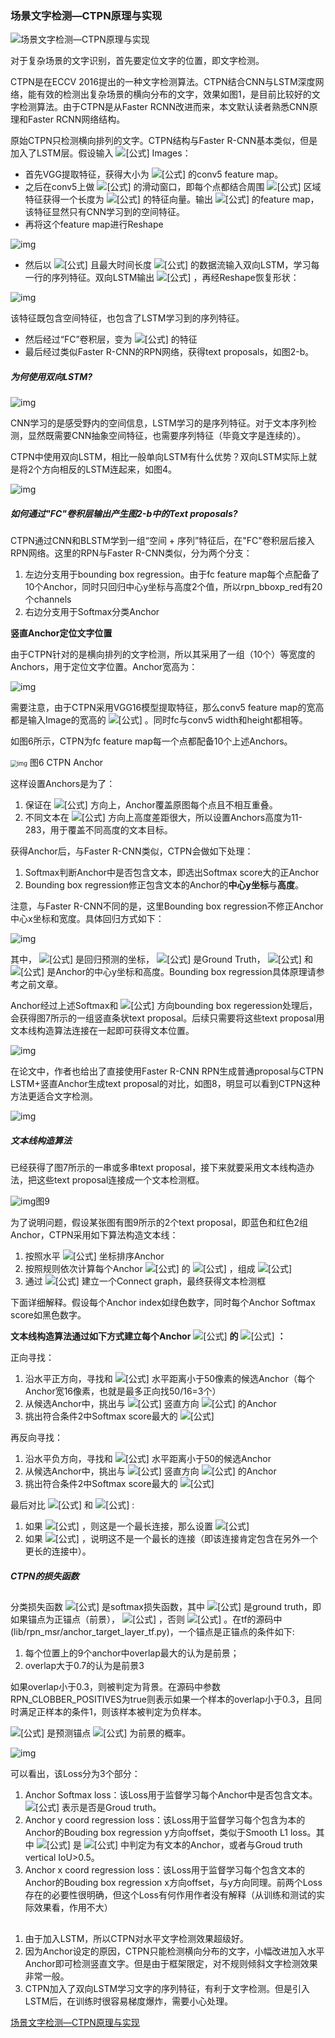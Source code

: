 ### 场景文字检测—CTPN原理与实现

![场景文字检测—CTPN原理与实现](https://pic1.zhimg.com/v2-2ea98126ebc05e35be28efe598a021ed_1440w.jpg?source=172ae18b)

对于复杂场景的文字识别，首先要定位文字的位置，即文字检测。

CTPN是在ECCV  2016提出的一种文字检测算法。CTPN结合CNN与LSTM深度网络，能有效的检测出复杂场景的横向分布的文字，效果如图1，是目前比较好的文字检测算法。由于CTPN是从Faster RCNN改进而来，本文默认读者熟悉CNN原理和Faster RCNN网络结构。

原始CTPN只检测横向排列的文字。CTPN结构与Faster R-CNN基本类似，但是加入了LSTM层。假设输入 ![[公式]](https://www.zhihu.com/equation?tex=N) Images：

- 首先VGG提取特征，获得大小为 ![[公式]](https://www.zhihu.com/equation?tex=N+%5Ctimes+C%5Ctimes+H%5Ctimes+W) 的conv5 feature map。
- 之后在conv5上做 ![[公式]](https://www.zhihu.com/equation?tex=3%C3%973) 的滑动窗口，即每个点都结合周围 ![[公式]](https://www.zhihu.com/equation?tex=3%C3%973) 区域特征获得一个长度为 ![[公式]](https://www.zhihu.com/equation?tex=3%C3%973%C3%97C) 的特征向量。输出 ![[公式]](https://www.zhihu.com/equation?tex=N+%5Ctimes9C%5Ctimes+H%5Ctimes+W) 的feature map，该特征显然只有CNN学习到的空间特征。
- 再将这个feature map进行Reshape

![img](https://pic3.zhimg.com/80/v2-74fdcc9eeee49b7fb73acb4ba8aabef2_720w.png)

- 然后以 ![[公式]](https://www.zhihu.com/equation?tex=%5Ctext%7BBatch%7D%3DNH) 且最大时间长度 ![[公式]](https://www.zhihu.com/equation?tex=T_%5Ctext%7Bmax%7D%3D+W) 的数据流输入双向LSTM，学习每一行的序列特征。双向LSTM输出 ![[公式]](https://www.zhihu.com/equation?tex=%28NH%29+%5Ctimes+W%5Ctimes+256) ，再经Reshape恢复形状：

![img](https://pic3.zhimg.com/80/v2-27b8e73c01bf7962c53589f78b4aba6e_720w.png)

该特征既包含空间特征，也包含了LSTM学习到的序列特征。

- 然后经过“FC”卷积层，变为 ![[公式]](https://www.zhihu.com/equation?tex=N+%5Ctimes512%5Ctimes+H%5Ctimes+W) 的特征
- 最后经过类似Faster R-CNN的RPN网络，获得text proposals，如图2-b。

##### 为何使用双向LSTM?

![img](https://pic1.zhimg.com/80/v2-8d72777321cbf1336b79d839b6c7f9fc_720w.jpg)

CNN学习的是感受野内的空间信息，LSTM学习的是序列特征。对于文本序列检测，显然既需要CNN抽象空间特征，也需要序列特征（毕竟文字是连续的）。

CTPN中使用双向LSTM，相比一般单向LSTM有什么优势？双向LSTM实际上就是将2个方向相反的LSTM连起来，如图4。

![img](https://pic1.zhimg.com/80/v2-bc5266c4587af49516adb2cee4351838_720w.jpg)

##### 如何通过"FC"卷积层输出产生图2-b中的Text proposals?

CTPN通过CNN和BLSTM学到一组“空间 + 序列”特征后，在"FC"卷积层后接入RPN网络。这里的RPN与Faster R-CNN类似，分为两个分支：

1. 左边分支用于bounding box regression。由于fc feature map每个点配备了10个Anchor，同时只回归中心y坐标与高度2个值，所以rpn_bboxp_red有20个channels
2. 右边分支用于Softmax分类Anchor

**竖直Anchor定位文字位置**

由于CTPN针对的是横向排列的文字检测，所以其采用了一组（10个）等宽度的Anchors，用于定位文字位置。Anchor宽高为：

![img](https://pic2.zhimg.com/80/v2-0d777cb27dbb89bf925ca9d90211383d_720w.png)

需要注意，由于CTPN采用VGG16模型提取特征，那么conv5 feature map的宽高都是输入Image的宽高的 ![[公式]](https://www.zhihu.com/equation?tex=1%2F16) 。同时fc与conv5 width和height都相等。

如图6所示，CTPN为fc feature map每一个点都配备10个上述Anchors。

<img src="https://pic2.zhimg.com/80/v2-93e22f54fb0231b3f763f2f8129913ad_720w.jpg" alt="img" style="zoom: 67%;" />                                                                                         图6 CTPN Anchor

这样设置Anchors是为了：

1. 保证在 ![[公式]](https://www.zhihu.com/equation?tex=x) 方向上，Anchor覆盖原图每个点且不相互重叠。
2. 不同文本在 ![[公式]](https://www.zhihu.com/equation?tex=y) 方向上高度差距很大，所以设置Anchors高度为11-283，用于覆盖不同高度的文本目标。

获得Anchor后，与Faster R-CNN类似，CTPN会做如下处理：

1. Softmax判断Anchor中是否包含文本，即选出Softmax score大的正Anchor
2. Bounding box regression修正包含文本的Anchor的**中心y坐标**与**高度**。

注意，与Faster R-CNN不同的是，这里Bounding box regression不修正Anchor中心x坐标和宽度。具体回归方式如下：

![img](https://pic3.zhimg.com/80/v2-738d5b097b64f8012cef7b9d3c05f7b2_720w.jpg)

其中， ![[公式]](https://www.zhihu.com/equation?tex=v%3D%28v_c%2C+v_h%29) 是回归预测的坐标， ![[公式]](https://www.zhihu.com/equation?tex=v%3D%28v_c%5E%2A%2C+v_h%5E%2A%29) 是Ground Truth， ![[公式]](https://www.zhihu.com/equation?tex=c_y%5Ea) 和 ![[公式]](https://www.zhihu.com/equation?tex=h%5Ea) 是Anchor的中心y坐标和高度。Bounding box regression具体原理请参考之前文章。

Anchor经过上述Softmax和 ![[公式]](https://www.zhihu.com/equation?tex=y) 方向bounding box regeression处理后，会获得图7所示的一组竖直条状text proposal。后续只需要将这些text proposal用文本线构造算法连接在一起即可获得文本位置。

![img](https://pic1.zhimg.com/80/v2-447461eb54bcc3c93992ffd1c70bcfb8_720w.jpg)

在论文中，作者也给出了直接使用Faster R-CNN RPN生成普通proposal与CTPN LSTM+竖直Anchor生成text proposal的对比，如图8，明显可以看到CTPN这种方法更适合文字检测。

![img](https://pic1.zhimg.com/80/v2-82a34bf3b3591c4a21d90e8997ed1534_720w.jpg)

##### 文本线构造算法

已经获得了图7所示的一串或多串text proposal，接下来就要采用文本线构造办法，把这些text proposal连接成一个文本检测框。

![img](https://pic4.zhimg.com/80/v2-de8098e725d168a038f197ce0707faaf_720w.jpg)图9

为了说明问题，假设某张图有图9所示的2个text proposal，即蓝色和红色2组Anchor，CTPN采用如下算法构造文本线：

1. 按照水平 ![[公式]](https://www.zhihu.com/equation?tex=x) 坐标排序Anchor
2. 按照规则依次计算每个Anchor  ![[公式]](https://www.zhihu.com/equation?tex=%5Ctext%7Bbox%7D_i) 的 ![[公式]](https://www.zhihu.com/equation?tex=%5Ctext%7Bpair%7D%28%5Ctext%7Bbox%7D_j%29) ，组成 ![[公式]](https://www.zhihu.com/equation?tex=%5Ctext%7Bpair%7D%28%5Ctext%7Bbox%7D_i%2C+%5Ctext%7Bbox%7D_j%29) 
3. 通过 ![[公式]](https://www.zhihu.com/equation?tex=%5Ctext%7Bpair%7D%28%5Ctext%7Bbox%7D_i%2C+%5Ctext%7Bbox%7D_j%29) 建立一个Connect graph，最终获得文本检测框

下面详细解释。假设每个Anchor index如绿色数字，同时每个Anchor Softmax score如黑色数字。

**文本线构造算法通过如下方式建立每个Anchor** ![[公式]](https://www.zhihu.com/equation?tex=%5Ctext%7Bbox%7D_i) **的** ![[公式]](https://www.zhihu.com/equation?tex=%5Ctext%7Bpair%7D%28%5Ctext%7Bbox%7D_i%2C+%5Ctext%7Bbox%7D_j%29) **：**

正向寻找：

1. 沿水平正方向，寻找和 ![[公式]](https://www.zhihu.com/equation?tex=%5Ctext%7Bbox%7D_i) 水平距离小于50像素的候选Anchor（每个Anchor宽16像素，也就是最多正向找50/16=3个）
2. 从候选Anchor中，挑出与 ![[公式]](https://www.zhihu.com/equation?tex=%5Ctext%7Bbox%7D_i) 竖直方向 ![[公式]](https://www.zhihu.com/equation?tex=%5Ctext%7Boverlap%7D_v+%3E0.7) 的Anchor
3. 挑出符合条件2中Softmax score最大的 ![[公式]](https://www.zhihu.com/equation?tex=%5Ctext%7Bbox%7D_j) 

再反向寻找：

1. 沿水平负方向，寻找和 ![[公式]](https://www.zhihu.com/equation?tex=%5Ctext%7Bbox%7D_j) 水平距离小于50的候选Anchor
2. 从候选Anchor中，挑出与 ![[公式]](https://www.zhihu.com/equation?tex=%5Ctext%7Bbox%7D_j) 竖直方向 ![[公式]](https://www.zhihu.com/equation?tex=%5Ctext%7Boverlap%7D_v+%3E0.7) 的Anchor
3. 挑出符合条件2中Softmax score最大的 ![[公式]](https://www.zhihu.com/equation?tex=%5Ctext%7Bbox%7D_k) 

最后对比 ![[公式]](https://www.zhihu.com/equation?tex=%5Ctext%7Bscore%7D_i) 和 ![[公式]](https://www.zhihu.com/equation?tex=%5Ctext%7Bscore%7D_k) :

1. 如果 ![[公式]](https://www.zhihu.com/equation?tex=%5Ctext%7Bscore%7D_i+%3E%3D+%5Ctext%7Bscore%7D_k) ，则这是一个最长连接，那么设置 ![[公式]](https://www.zhihu.com/equation?tex=%5Ctext%7BGraph%7D%28i%2C+j%29+%3D+%5Ctext%7BTrue%7D) 
2. 如果 ![[公式]](https://www.zhihu.com/equation?tex=%5Ctext%7Bscore%7D_i+%3C+%5Ctext%7Bscore%7D_k) ，说明这不是一个最长的连接（即该连接肯定包含在另外一个更长的连接中）。

##### CTPN的损失函数

##  

分类损失函数 ![[公式]](https://www.zhihu.com/equation?tex=L_s%5E%7Bcl%7D%28s_i%2Cs_i%5E%29) 是softmax损失函数，其中 ![[公式]](https://www.zhihu.com/equation?tex=s_i%5E%3D%5C%7B0%2C1%5C%7D) 是ground truth，即如果锚点为正锚点（前景）， ![[公式]](https://www.zhihu.com/equation?tex=s_i%5E%3D1) ，否则 ![[公式]](https://www.zhihu.com/equation?tex=s_i%5E%3D0) 。在tf的源码中(lib/rpn_msr/anchor_target_layer_tf.py)，一个锚点是正锚点的条件如下:

1. 每个位置上的9个anchor中overlap最大的认为是前景；
2. overlap大于0.7的认为是前景3

如果overlap小于0.3，则被判定为背景。在源码中参数RPN_CLOBBER_POSITIVES为true则表示如果一个样本的overlap小于0.3，且同时满足正样本的条件1，则该样本被判定为负样本。

![[公式]](https://www.zhihu.com/equation?tex=s_i) 是预测锚点 ![[公式]](https://www.zhihu.com/equation?tex=i) 为前景的概率。



![img](https://pic4.zhimg.com/80/v2-06f4af15265c1a37269d0b9919daa79b_720w.png)



可以看出，该Loss分为3个部分：

1. Anchor Softmax loss：该Loss用于监督学习每个Anchor中是否包含文本。 ![[公式]](https://www.zhihu.com/equation?tex=s_i%5E%2A%3D%5C%7B0%2C1%5C%7D) 表示是否是Groud truth。
2. Anchor y coord regression loss：该Loss用于监督学习每个包含为本的Anchor的Bouding box regression y方向offset，类似于Smooth L1 loss。其中 ![[公式]](https://www.zhihu.com/equation?tex=v_j) 是 ![[公式]](https://www.zhihu.com/equation?tex=s_i) 中判定为有文本的Anchor，或者与Groud truth vertical IoU>0.5。
3. Anchor x coord regression loss：该Loss用于监督学习每个包含文本的Anchor的Bouding box regression x方向offset，与y方向同理。前两个Loss存在的必要性很明确，但这个Loss有何作用作者没有解释（从训练和测试的实际效果看，作用不大）







## 

1. 由于加入LSTM，所以CTPN对水平文字检测效果超级好。
2. 因为Anchor设定的原因，CTPN只能检测横向分布的文字，小幅改进加入水平Anchor即可检测竖直文字。但是由于框架限定，对不规则倾斜文字检测效果非常一般。
3. CTPN加入了双向LSTM学习文字的序列特征，有利于文字检测。但是引入LSTM后，在训练时很容易梯度爆炸，需要小心处理。



[场景文字检测—CTPN原理与实现](https://zhuanlan.zhihu.com/p/34757009)



































